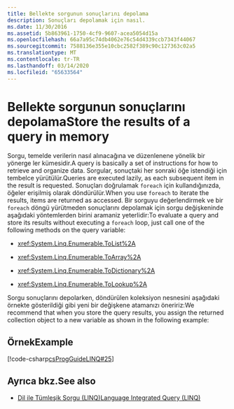 ```yaml
---
title: Bellekte sorgunun sonuçlarını depolama
description: Sonuçları depolamak için nasıl.
ms.date: 11/30/2016
ms.assetid: 5b863961-1750-4cf9-9607-acea5054d15a
ms.openlocfilehash: 66a7a95c74db4062e76c54d4339ccb7343f44067
ms.sourcegitcommit: 7588136e355e10cbc2582f389c90c127363c02a5
ms.translationtype: MT
ms.contentlocale: tr-TR
ms.lasthandoff: 03/14/2020
ms.locfileid: "65633564"
---
```

# <a name="store-the-results-of-a-query-in-memory"></a><span data-ttu-id="0dc55-103">Bellekte sorgunun sonuçlarını depolama</span><span class="sxs-lookup"><span data-stu-id="0dc55-103">Store the results of a query in memory</span></span>

<span data-ttu-id="0dc55-104">Sorgu, temelde verilerin nasıl alınacağına ve düzenlenene yönelik bir yönerge ler kümesidir.</span><span class="sxs-lookup"><span data-stu-id="0dc55-104">A query is basically a set of instructions for how to retrieve and organize data.</span></span> <span data-ttu-id="0dc55-105">Sorgular, sonuçtaki her sonraki öğe istendiği için tembelce yürütülür.</span><span class="sxs-lookup"><span data-stu-id="0dc55-105">Queries are executed lazily, as each subsequent item in the result is requested.</span></span> <span data-ttu-id="0dc55-106">Sonuçları doğrulamak `foreach` için kullandığınızda, öğeler erişilmiş olarak döndürülür.</span><span class="sxs-lookup"><span data-stu-id="0dc55-106">When you use `foreach` to iterate the results, items are returned as accessed.</span></span> <span data-ttu-id="0dc55-107">Bir sorguyu değerlendirmek ve bir `foreach` döngü yürütmeden sonuçlarını depolamak için sorgu değişkeninde aşağıdaki yöntemlerden birini aramaniz yeterlidir:</span><span class="sxs-lookup"><span data-stu-id="0dc55-107">To evaluate a query and store its results without executing a `foreach` loop, just call one of the following methods on the query variable:</span></span>

- <xref:System.Linq.Enumerable.ToList%2A>

- <xref:System.Linq.Enumerable.ToArray%2A>

- <xref:System.Linq.Enumerable.ToDictionary%2A>

- <xref:System.Linq.Enumerable.ToLookup%2A>

 <span data-ttu-id="0dc55-108">Sorgu sonuçlarını depolarken, döndürülen koleksiyon nesnesini aşağıdaki örnekte gösterildiği gibi yeni bir değişkene atamanızı öneririz:</span><span class="sxs-lookup"><span data-stu-id="0dc55-108">We recommend that when you store the query results, you assign the returned collection object to a new variable as shown in the following example:</span></span>

## <a name="example"></a><span data-ttu-id="0dc55-109">Örnek</span><span class="sxs-lookup"><span data-stu-id="0dc55-109">Example</span></span>

[!code-csharp[csProgGuideLINQ#25](~/samples/snippets/csharp/concepts/linq/how-to-store-the-results-of-a-query-in-memory_1.cs)]

## <a name="see-also"></a><span data-ttu-id="0dc55-110">Ayrıca bkz.</span><span class="sxs-lookup"><span data-stu-id="0dc55-110">See also</span></span>

- [<span data-ttu-id="0dc55-111">Dil ile Tümleşik Sorgu (LINQ)</span><span class="sxs-lookup"><span data-stu-id="0dc55-111">Language Integrated Query (LINQ)</span></span>](index.md)
